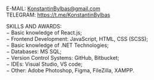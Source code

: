 E-MAIL: KonstantinBylbas@gmail.com  
TELEGRAM: https://t.me/KonstantinBylbas 
 
SKILLS AND AWARDS:  
−	Basic knowledge of React.js;  
−	Frontend Development: JavaScript, HTML, CSS (SCSS);  
−	Basic knowledge of .NET Technologies;  
−	Databases: MS SQL;  
−	Version Control Systems: GitHub, Bitbucket;  
−	IDEs: Visual Studio, VS code;  
−	Other: Adobe Photoshop, Figma, FileZilla, XAMPP.  
